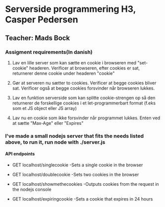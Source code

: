 # Serverside programmering H3, Casper Pedersen

## Teacher: Mads Bock

### Assigment requirements(In danish)

1. Lav en lille server som kan sætte en cookie i browseren med "set-cookie" headeren. Verificer at browseren, efter cookies er sat, returnerer denne cookie under headeren "cookie"

2. Gør at serveren nu sætter to cookies. Verificer at begge cookies bliver sat. Verificer også at begge cookies forsvinder når browseren lukkes.

3. Lav en funktion serverside som kan splitte cookie-strengen op så den returnerer de forskellige cookies i et let-programmerbart format (f.eks som et JS object eller JS array)

4. Lav nu en cookie som ikke forsvinder når programmet lukkes. Enten ved at sætte "Max-Age" eller "Expires"

### I've made a small nodejs server that fits the needs listed above, to run it, run node with ./server.js

#### API endpoints

* GET localhost/singlecookie        -Sets a single cookie in the browser

* GET localhost/doublecookie        -Sets two cookies in the browser

* GET localhost/showmethecookies    -Outputs cookies from the request in the nodejs console

* GET localhost/expiringcookie       -Sets a cookie that expires in 24 hours
